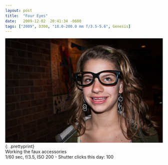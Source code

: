 ```yaml
---
layout: post
title:  "Four Eyes"
date:   2009-12-02  20:41:34 -0600
tags: ["2009", D300, "18.0-200.0 mm f/3.5-5.6", Genesis]
---
```

![:title](/images/2009/2009_1202_DSC3623.jpg)
{: .prettyprint}  
Working the faux accessories  
1/60 sec, f/3.5, ISO 200 - Shutter clicks this day: 100